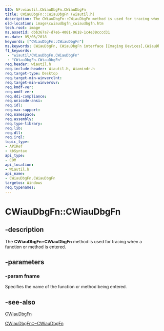 ```yaml
---
UID: NF:wiautil.CWiauDbgFn.CWiauDbgFn
title: CWiauDbgFn::CWiauDbgFn (wiautil.h)
description: The CWiauDbgFn::CWiauDbgFn method is used for tracing when a function or method is entered.
old-location: image\cwiaudbgfn_cwiaudbgfn.htm
tech.root: image
ms.assetid: dbb367a7-d7e6-4081-9618-1c4e38cccd31
ms.date: 05/03/2018
keywords: ["CWiauDbgFn::CWiauDbgFn"]
ms.keywords: CWiauDbgFn, CWiauDbgFn interface [Imaging Devices],CWiauDbgFn method, CWiauDbgFn method [Imaging Devices], CWiauDbgFn method [Imaging Devices],CWiauDbgFn interface, CWiauDbgFn.CWiauDbgFn, CWiauDbgFn::CWiauDbgFn, image.cwiaudbgfn_cwiaudbgfn, wiauFncs_1dfa7486-9ad3-41b8-8724-29165ea0a45b.xml, wiautil/CWiauDbgFn::CWiauDbgFn
f1_keywords:
 - "wiautil/CWiauDbgFn.CWiauDbgFn"
 - "CWiauDbgFn.CWiauDbgFn"
req.header: wiautil.h
req.include-header: Wiautil.h, Wiamindr.h
req.target-type: Desktop
req.target-min-winverclnt: 
req.target-min-winversvr: 
req.kmdf-ver: 
req.umdf-ver: 
req.ddi-compliance: 
req.unicode-ansi: 
req.idl: 
req.max-support: 
req.namespace: 
req.assembly: 
req.type-library: 
req.lib: 
req.dll: 
req.irql: 
topic_type:
- APIRef
- kbSyntax
api_type:
- COM
api_location:
- Wiautil.h
api_name:
- CWiauDbgFn.CWiauDbgFn
targetos: Windows
req.typenames: 
---
```


# CWiauDbgFn::CWiauDbgFn


## -description


The <b>CWiauDbgFn::CWiauDbgFn</b> method is used for tracing when a function or method is entered.


## -parameters




### -param fname

Specifies the name of the function or method being entered.


## -see-also




<a href="https://docs.microsoft.com/previous-versions/windows/hardware/drivers/ff540345(v=vs.85)">CWiauDbgFn</a>



<a href="https://docs.microsoft.com/windows-hardware/drivers/ddi/wiautil/nf-wiautil-cwiaudbgfn-~cwiaudbgfn">CWiauDbgFn::~CWiauDbgFn</a>
 

 

